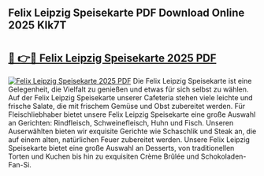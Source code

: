 ## Felix Leipzig Speisekarte PDF Download Online 2025 KIk7T

# <h2><a href="http://gce6jf.nevu.top/?p=Felix+Leipzig+Speisekarte">🔗 👉🔴 Felix Leipzig Speisekarte 2025 PDF</a></h2>

[![Felix Leipzig Speisekarte 2025 PDF](https://i.imgur.com/dBaPXMq.png)](http://gce6jf.nevu.top/?p=Felix+Leipzig+Speisekarte)
Die Felix Leipzig Speisekarte ist eine Gelegenheit, die Vielfalt zu genießen und etwas für sich selbst zu wählen. Auf der Felix Leipzig Speisekarte unserer Cafeteria stehen viele leichte und frische Salate, die mit frischem Gemüse und Obst zubereitet werden. Für Fleischliebhaber bietet unsere Felix Leipzig Speisekarte eine große Auswahl an Gerichten: Rindfleisch, Schweinefleisch, Huhn und Fisch. Unseren Auserwählten bieten wir exquisite Gerichte wie Schaschlik und Steak an, die auf einem alten, natürlichen Feuer zubereitet werden. Unsere Felix Leipzig Speisekarte bietet eine große Auswahl an Desserts, von traditionellen Torten und Kuchen bis hin zu exquisiten Crème Brûlée und Schokoladen-Fan-Si.
